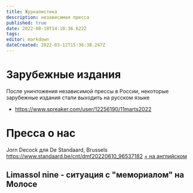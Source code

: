 ```yaml
---
title: Журналистика
description: независимая пресса
published: true
date: 2022-08-10T14:10:36.622Z
tags: 
editor: markdown
dateCreated: 2022-03-12T15:36:38.247Z
---
```


# Зарубежные издания

После уничтожения независимой прессы в России, некоторые зарубежные издания стали выходить на русском языке
* https://www.spreaker.com/user/12256190/11marts2022

# Пресса о нас
Jorn Decock для De Standaard, Brussels https://www.standaard.be/cnt/dmf20220610_96537182 [+ на английском](/cyrurepoen_(1).docx)
## Limassol nine - ситуация с "мемориалом" на Молосе

